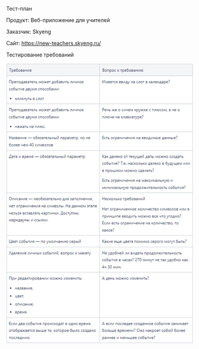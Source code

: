 Тест-план

Продукт: Веб-приложение для учителей

Заказчик: Skyeng

Сайт: https://new-teachers.skyeng.ru/

Тестирование требований

![](/documents/pic/Requirements_testing.png)
